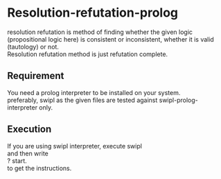# Resolution-refutation-prolog
resolution refutation is method of finding whether the given logic (propositional logic here) is consistent or inconsistent, whether it is valid (tautology) or not.\
Resolution refutation method is just refutation complete.

## Requirement
You need a prolog interpreter to be installed on your system.\
preferably, swipl as the given files are tested against swipl-prolog-interpreter only.

##  Execution
If you are using swipl interpreter, execute swipl\
and then write\
? start.\
to get the instructions.
